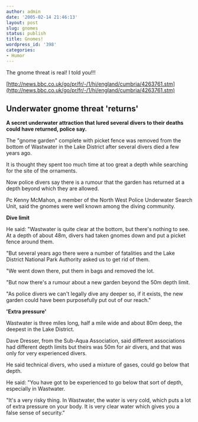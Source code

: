 ```yaml
---
author: admin
date: '2005-02-14 21:46:13'
layout: post
slug: gnomes
status: publish
title: Gnomes!
wordpress_id: '398'
categories:
- Humor
---
```


The gnome threat is real! I told you!!!

[http://news.bbc.co.uk/go/pr/fr/-/1/hi/england/cumbria/4263761.stm](http://news.bbc.co.uk/go/pr/fr/-/1/hi/england/cumbria/4263761.stm)

## Underwater gnome threat 'returns'

**A secret underwater attraction that lured several divers to their
deaths could have returned, police say.**

The "gnome garden" complete with picket fence was removed from the
bottom of Wastwater in the Lake District after several divers died a few
years ago.

It is thought they spent too much time at too great a depth while
searching for the site of the ornaments.

Now police divers say there is a rumour that the garden has returned at
a depth beyond which they are allowed.

Pc Kenny McMahon, a member of the North West Police Underwater Search
Unit, said the gnomes were well known among the diving community.

**Dive limit**

He said: "Wastwater is quite clear at the bottom, but there's nothing to
see. At a depth of about 48m, divers had taken gnomes down and put a
picket fence around them.

"But several years ago there were a number of fatalities and the Lake
District National Park Authority asked us to get rid of them.

"We went down there, put them in bags and removed the lot.

"But now there's a rumour about a new garden beyond the 50m depth limit.

"As police divers we can't legally dive any deeper so, if it exists, the
new garden could have been purposefully put out of our reach."

**'Extra pressure'**

Wastwater is three miles long, half a mile wide and about 80m deep, the
deepest in the Lake District.

Dave Dresser, from the Sub-Aqua Association, said different associations
had different depth limits but theirs was 50m for air divers, and that
was only for very experienced divers.

He said technical divers, who used a mixture of gases, could go below
that depth.

He said: "You have got to be experienced to go below that sort of depth,
especially in Wastwater.

"It's a very risky thing. In Wastwater, the water is very cold, which
puts a lot of extra pressure on your body. It is very clear water which
gives you a false sense of security."
